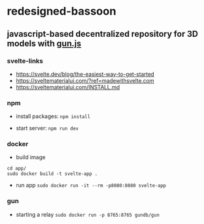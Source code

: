 # redesigned-bassoon
## javascript-based decentralized repository for 3D models with [gun.js](https://github.com/amark/gun) 

### svelte-links
- https://svelte.dev/blog/the-easiest-way-to-get-started
- https://sveltematerialui.com/?ref=madewithsvelte.com
- https://sveltematerialui.com/INSTALL.md

### npm

- install packages:
`npm install`

- start server:
`npm run dev`


### docker

- build image
```
cd app/
sudo docker build -t svelte-app .
```

- run app
`sudo docker run -it --rm -p8080:8080 svelte-app`


### gun

- starting a relay
`sudo docker run -p 8765:8765 gundb/gun`

